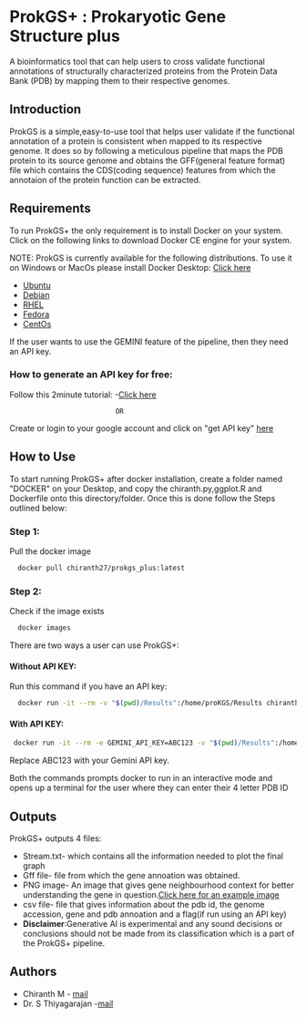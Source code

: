 
# ProkGS+ : Prokaryotic Gene Structure plus

A bioinformatics tool that can help users to cross validate functional annotations of structurally characterized proteins from the Protein Data Bank (PDB) by mapping them to their respective genomes.
 


## Introduction
ProkGS is a simple,easy-to-use tool that helps user validate if the functional annotation of a protein is consistent when mapped to its respective genome. It does so by following a meticulous pipeline that maps the PDB protein to its source genome and obtains the GFF(general feature format) file which contains the CDS(coding sequence) features from which the annotaion of the protein function can be extracted.
## Requirements
To run ProkGS+ the only requirement is to install Docker on your system. Click on the following links to download Docker CE engine for your system.

NOTE: ProkGS is currently available for the following distributions. To use it on Windows or MacOs please install Docker Desktop: [Click here](https://docs.docker.com/desktop/) 

 - [Ubuntu](https://docs.docker.com/engine/install/ubuntu/)
 - [Debian](https://docs.docker.com/engine/install/debian/)
 - [RHEL](https://docs.docker.com/engine/install/rhel/)
 - [Fedora](https://docs.docker.com/engine/install/fedora/)
 - [CentOs](https://docs.docker.com/engine/install/centos/)

If the user wants to use the GEMINI feature of the pipeline, then they need an API key.

### How to generate an API key for free:
Follow this 2minute tutorial:
-[Click here](https://youtu.be/c3GWAbxyr3A?si=ZmG0nyG62PT0BEHY)

                              OR 

Create or login to your google account and click on "get API key" [here](https://aistudio.google.com/app/apikey)

## How to Use
To start running ProkGS+ after docker installation, create a folder named "DOCKER" on your Desktop, and copy the chiranth.py,ggplot.R and Dockerfile onto this directory/folder. Once this is done follow the Steps outlined below: 

### Step 1:
Pull the docker image
```bash
  docker pull chiranth27/prokgs_plus:latest
```
### Step 2:
Check if the image exists
```bash
  docker images
```
There are two ways a user can use ProkGS+:

#### Without API KEY:
Run this command if you have an API key:
```bash
  docker run -it --rm -v "$(pwd)/Results":/home/proKGS/Results chiranth27/prokgs_plus

```
#### With API KEY:
```bash
 docker run -it --rm -e GEMINI_API_KEY=ABC123 -v "$(pwd)/Results":/home/proKGS/Results chiranth27/prokgs_plus

```
Replace ABC123 with your Gemini API key.

Both the commands prompts docker to run in an interactive mode and opens up a terminal for the user where they can enter their 4 letter PDB ID


## Outputs

ProkGS+ outputs 4 files:
- Stream.txt- which contains all the information needed to plot the final graph
- Gff file- file from which the gene annoation was obtained.
- PNG image- An image that gives gene neighbourhood context for better understanding the gene in question.[Click here for an example image](https://ibb.co/KcT4717X)
- csv file- file that gives information about the pdb id, the genome accession, gene and pdb annoation and a flag(if run using an API key)
- **Disclaimer**:Generative AI is experimental and any sound decisions or conclusions should not be made from its classification which is a  part of the ProkGS+ pipeline.
## Authors
- Chiranth M - [mail](chiranth.m2001@gmail.com)
- Dr. S Thiyagarajan -[mail](sthiyaga@ibab.ac.in)


